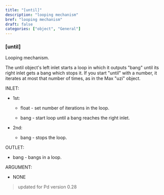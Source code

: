 ```yaml
---
title: "[until]"
description: "looping mechanism"
bref: "looping mechanism"
draft: false
categories: ["object", "General"]
---
```


### [until]

Looping mechanism.

The until object's left inlet starts a loop in which it outputs "bang" until its right inlet gets a bang which stops it. If you start "until" with a number,  it iterates at most that number of times,  as in the Max "uzi" object.


INLET:

- 1st:

  - float - set number of iterations in the loop.

  - bang - start loop until a bang reaches the right inlet.

- 2nd:

  - bang - stops the loop.

OUTLET:

- bang - bangs in a loop.

ARGUMENT:

- NONE
 

 
> updated for Pd version 0.28